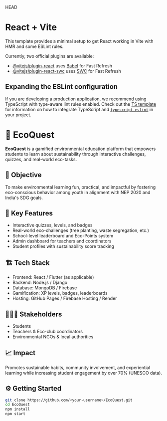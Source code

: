 HEAD

# React + Vite

This template provides a minimal setup to get React working in Vite with HMR and some ESLint rules.

Currently, two official plugins are available:

- [@vitejs/plugin-react](https://github.com/vitejs/vite-plugin-react/blob/main/packages/plugin-react) uses [Babel](https://babeljs.io/) for Fast Refresh
- [@vitejs/plugin-react-swc](https://github.com/vitejs/vite-plugin-react/blob/main/packages/plugin-react-swc) uses [SWC](https://swc.rs/) for Fast Refresh

## Expanding the ESLint configuration

If you are developing a production application, we recommend using TypeScript with type-aware lint rules enabled. Check out the [TS template](https://github.com/vitejs/vite/tree/main/packages/create-vite/template-react-ts) for information on how to integrate TypeScript and [`typescript-eslint`](https://typescript-eslint.io) in your project.

# 🌱 EcoQuest

**EcoQuest** is a gamified environmental education platform that empowers students to learn about sustainability through interactive challenges, quizzes, and real-world eco-tasks.

## 🎯 Objective

To make environmental learning fun, practical, and impactful by fostering eco-conscious behavior among youth in alignment with NEP 2020 and India's SDG goals.

## 🧩 Key Features

- Interactive quizzes, levels, and badges
- Real-world eco-challenges (tree planting, waste segregation, etc.)
- School-level leaderboard and Eco-Points system
- Admin dashboard for teachers and coordinators
- Student profiles with sustainability score tracking

## 🏗️ Tech Stack

- Frontend: React / Flutter (as applicable)
- Backend: Node.js / Django
- Database: MongoDB / Firebase
- Gamification: XP levels, badges, leaderboards
- Hosting: GitHub Pages / Firebase Hosting / Render

## 🧑‍🤝‍🧑 Stakeholders

- Students
- Teachers & Eco-club coordinators
- Environmental NGOs & local authorities

## 📈 Impact

Promotes sustainable habits, community involvement, and experiential learning while increasing student engagement by over 70% (UNESCO data).

## ⚙️ Getting Started

```bash
git clone https://github.com/<your-username>/EcoQuest.git
cd EcoQuest
npm install
npm start
```
